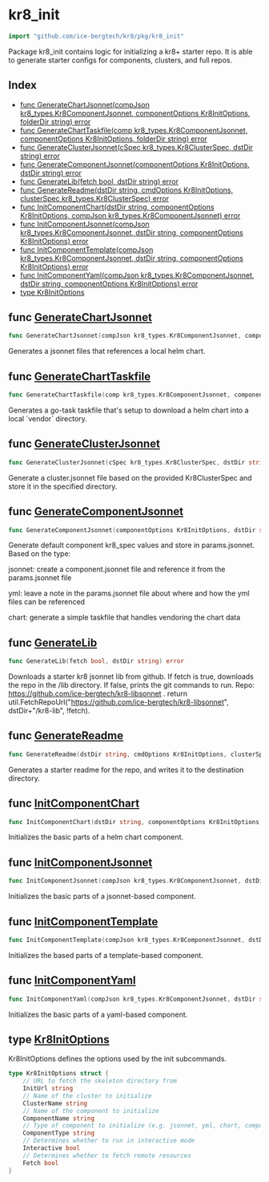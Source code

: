# kr8\_init

```go
import "github.com/ice-bergtech/kr8/pkg/kr8_init"
```

Package kr8\_init contains logic for initializing a kr8\+ starter repo. It is able to generate starter configs for components, clusters, and full repos.

## Index

- [func GenerateChartJsonnet\(compJson kr8\_types.Kr8ComponentJsonnet, componentOptions Kr8InitOptions, folderDir string\) error](<#GenerateChartJsonnet>)
- [func GenerateChartTaskfile\(comp kr8\_types.Kr8ComponentJsonnet, componentOptions Kr8InitOptions, folderDir string\) error](<#GenerateChartTaskfile>)
- [func GenerateClusterJsonnet\(cSpec kr8\_types.Kr8ClusterSpec, dstDir string\) error](<#GenerateClusterJsonnet>)
- [func GenerateComponentJsonnet\(componentOptions Kr8InitOptions, dstDir string\) error](<#GenerateComponentJsonnet>)
- [func GenerateLib\(fetch bool, dstDir string\) error](<#GenerateLib>)
- [func GenerateReadme\(dstDir string, cmdOptions Kr8InitOptions, clusterSpec kr8\_types.Kr8ClusterSpec\) error](<#GenerateReadme>)
- [func InitComponentChart\(dstDir string, componentOptions Kr8InitOptions, compJson kr8\_types.Kr8ComponentJsonnet\) error](<#InitComponentChart>)
- [func InitComponentJsonnet\(compJson kr8\_types.Kr8ComponentJsonnet, dstDir string, componentOptions Kr8InitOptions\) error](<#InitComponentJsonnet>)
- [func InitComponentTemplate\(compJson kr8\_types.Kr8ComponentJsonnet, dstDir string, componentOptions Kr8InitOptions\) error](<#InitComponentTemplate>)
- [func InitComponentYaml\(compJson kr8\_types.Kr8ComponentJsonnet, dstDir string, componentOptions Kr8InitOptions\) error](<#InitComponentYaml>)
- [type Kr8InitOptions](<#Kr8InitOptions>)


<a name="GenerateChartJsonnet"></a>
## func [GenerateChartJsonnet](<https://github.com:icebergtech/kr8/blob/main/pkg/kr8_init/component.go#L135-L139>)

```go
func GenerateChartJsonnet(compJson kr8_types.Kr8ComponentJsonnet, componentOptions Kr8InitOptions, folderDir string) error
```

Generates a jsonnet files that references a local helm chart.

<a name="GenerateChartTaskfile"></a>
## func [GenerateChartTaskfile](<https://github.com:icebergtech/kr8/blob/main/pkg/kr8_init/component.go#L165-L169>)

```go
func GenerateChartTaskfile(comp kr8_types.Kr8ComponentJsonnet, componentOptions Kr8InitOptions, folderDir string) error
```

Generates a go\-task taskfile that's setup to download a helm chart into a local \`vendor\` directory.

<a name="GenerateClusterJsonnet"></a>
## func [GenerateClusterJsonnet](<https://github.com:icebergtech/kr8/blob/main/pkg/kr8_init/cluster.go#L9>)

```go
func GenerateClusterJsonnet(cSpec kr8_types.Kr8ClusterSpec, dstDir string) error
```

Generate a cluster.jsonnet file based on the provided Kr8ClusterSpec and store it in the specified directory.

<a name="GenerateComponentJsonnet"></a>
## func [GenerateComponentJsonnet](<https://github.com:icebergtech/kr8/blob/main/pkg/kr8_init/component.go#L20>)

```go
func GenerateComponentJsonnet(componentOptions Kr8InitOptions, dstDir string) error
```

Generate default component kr8\_spec values and store in params.jsonnet. Based on the type:

jsonnet: create a component.jsonnet file and reference it from the params.jsonnet file

yml: leave a note in the params.jsonnet file about where and how the yml files can be referenced

chart: generate a simple taskfile that handles vendoring the chart data

<a name="GenerateLib"></a>
## func [GenerateLib](<https://github.com:icebergtech/kr8/blob/main/pkg/kr8_init/libs.go#L14>)

```go
func GenerateLib(fetch bool, dstDir string) error
```

Downloads a starter kr8 jsonnet lib from github. If fetch is true, downloads the repo in the /lib directory. If false, prints the git commands to run. Repo: https://github.com/ice-bergtech/kr8-libsonnet . return util.FetchRepoUrl\("https://github.com/ice-bergtech/kr8-libsonnet", dstDir\+"/kr8\-lib", \!fetch\).

<a name="GenerateReadme"></a>
## func [GenerateReadme](<https://github.com:icebergtech/kr8/blob/main/pkg/kr8_init/repo.go#L11>)

```go
func GenerateReadme(dstDir string, cmdOptions Kr8InitOptions, clusterSpec kr8_types.Kr8ClusterSpec) error
```

Generates a starter readme for the repo, and writes it to the destination directory.

<a name="InitComponentChart"></a>
## func [InitComponentChart](<https://github.com:icebergtech/kr8/blob/main/pkg/kr8_init/component.go#L52>)

```go
func InitComponentChart(dstDir string, componentOptions Kr8InitOptions, compJson kr8_types.Kr8ComponentJsonnet) error
```

Initializes the basic parts of a helm chart component.

<a name="InitComponentJsonnet"></a>
## func [InitComponentJsonnet](<https://github.com:icebergtech/kr8/blob/main/pkg/kr8_init/component.go#L114-L118>)

```go
func InitComponentJsonnet(compJson kr8_types.Kr8ComponentJsonnet, dstDir string, componentOptions Kr8InitOptions) error
```

Initializes the basic parts of a jsonnet\-based component.

<a name="InitComponentTemplate"></a>
## func [InitComponentTemplate](<https://github.com:icebergtech/kr8/blob/main/pkg/kr8_init/component.go#L78-L82>)

```go
func InitComponentTemplate(compJson kr8_types.Kr8ComponentJsonnet, dstDir string, componentOptions Kr8InitOptions) error
```

Initializes the based parts of a template\-based component.

<a name="InitComponentYaml"></a>
## func [InitComponentYaml](<https://github.com:icebergtech/kr8/blob/main/pkg/kr8_init/component.go#L98>)

```go
func InitComponentYaml(compJson kr8_types.Kr8ComponentJsonnet, dstDir string, componentOptions Kr8InitOptions) error
```

Initializes the basic parts of a yaml\-based component.

<a name="Kr8InitOptions"></a>
## type [Kr8InitOptions](<https://github.com:icebergtech/kr8/blob/main/pkg/kr8_init/kr8_init.go#L6-L19>)

Kr8InitOptions defines the options used by the init subcommands.

```go
type Kr8InitOptions struct {
    // URL to fetch the skeleton directory from
    InitUrl string
    // Name of the cluster to initialize
    ClusterName string
    // Name of the component to initialize
    ComponentName string
    // Type of component to initialize (e.g. jsonnet, yml, chart, compose)
    ComponentType string
    // Determines whether to run in interactive mode
    Interactive bool
    // Determines whether to fetch remote resources
    Fetch bool
}
```